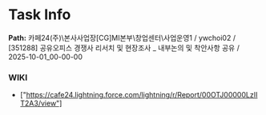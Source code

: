 # Task Info

**Path:** 카페24(주)\본사사업장\[CG]MI본부\창업센터\사업운영1 / ywchoi02 / [351288] 공유오피스 경쟁사 리서치 및 현장조사 _ 내부논의 및 착안사항 공유 / 2025-10-01_00-00-00

### WIKI
- ["https://cafe24.lightning.force.com/lightning/r/Report/00OTJ00000LzIIT2A3/view"]

